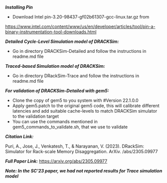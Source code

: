 ***Installing Pin***
* Download Intel pin-3.20-98437-gf02b61307-gcc-linux.tar.gz from 

https://www.intel.com/content/www/us/en/developer/articles/tool/pin-a-binary-instrumentation-tool-downloads.html

***Detailed Cycle-Level Simulation model of DRACKSim:***
* Go in directory DRACKSim-Detailed and follow the instructions in readme.md file
	
***Traced-based Simulation model of DRACKSim:***
* Go in directory DRackSim-Trace and follow the instructions in readme.md file


***For validation of DRACKSim-Detailed with gem5:***
* Clone the copy of gem5 to you system with #Version 22.1.0.0 
* Apply gem5.patch to the original gem5 code, this will calibrate different latencies and add suitable cache-levels to match DRACKSim simulator to the validation target
* You can use the commands mentioned in gem5_commands_to_validate.sh, that we use to validate


***Citation Link:***

Puri, A., Jose, J., Venkatesh, T., & Narayanan, V. (2023). DRackSim: Simulator for Rack-scale Memory Disaggregation. ArXiv. /abs/2305.09977

***Full Paper Link:***
https://arxiv.org/abs/2305.09977

***Note: In the SC'23 paper, we had not reported results for Trace simulation model***
